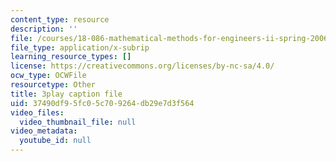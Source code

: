 ```yaml
---
content_type: resource
description: ''
file: /courses/18-086-mathematical-methods-for-engineers-ii-spring-2006/37490df95fc05c709264db29e7d3f564_7dVYOOHB4g4.vtt
file_type: application/x-subrip
learning_resource_types: []
license: https://creativecommons.org/licenses/by-nc-sa/4.0/
ocw_type: OCWFile
resourcetype: Other
title: 3play caption file
uid: 37490df9-5fc0-5c70-9264-db29e7d3f564
video_files:
  video_thumbnail_file: null
video_metadata:
  youtube_id: null
---
```

